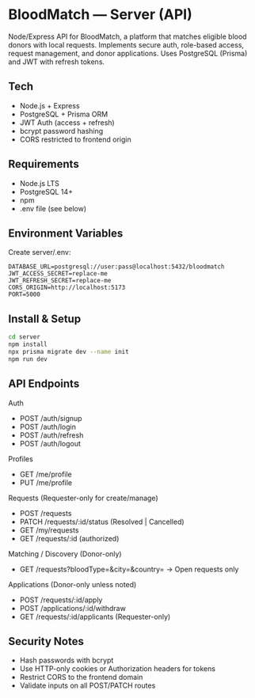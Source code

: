 # BloodMatch — Server (API)

Node/Express API for BloodMatch, a platform that matches eligible blood donors with local requests. Implements secure auth, role-based access, request management, and donor applications. Uses PostgreSQL (Prisma) and JWT with refresh tokens.

## Tech
- Node.js + Express
- PostgreSQL + Prisma ORM
- JWT Auth (access + refresh)
- bcrypt password hashing
- CORS restricted to frontend origin

## Requirements
- Node.js LTS
- PostgreSQL 14+
- npm
- .env file (see below)

## Environment Variables
Create server/.env:
```
DATABASE_URL=postgresql://user:pass@localhost:5432/bloodmatch
JWT_ACCESS_SECRET=replace-me
JWT_REFRESH_SECRET=replace-me
CORS_ORIGIN=http://localhost:5173
PORT=5000
```

## Install & Setup
```bash
cd server
npm install
npx prisma migrate dev --name init
npm run dev
```

## API Endpoints

Auth
- POST /auth/signup
- POST /auth/login
- POST /auth/refresh
- POST /auth/logout

Profiles
- GET /me/profile
- PUT /me/profile

Requests (Requester-only for create/manage)
- POST /requests
- PATCH /requests/:id/status (Resolved | Cancelled)
- GET /my/requests
- GET /requests/:id (authorized)

Matching / Discovery (Donor-only)
- GET /requests?bloodType=&city=&country=  → Open requests only

Applications (Donor-only unless noted)
- POST /requests/:id/apply
- POST /applications/:id/withdraw
- GET /requests/:id/applicants (Requester-only)

## Security Notes
- Hash passwords with bcrypt
- Use HTTP-only cookies or Authorization headers for tokens
- Restrict CORS to the frontend domain
- Validate inputs on all POST/PATCH routes



